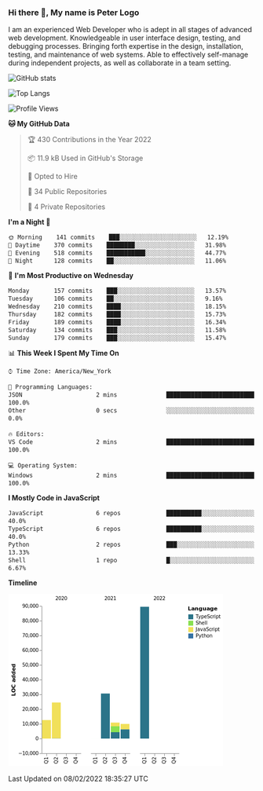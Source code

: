 ### Hi there 👋, My name is Peter Logo

I am an experienced Web Developer who is adept in all stages of advanced web development. Knowledgeable in user interface design, 
testing, and debugging processes. Bringing forth expertise in the design, installation, testing, and maintenance of web systems. 
Able to effectively self-manage during independent projects, as well as collaborate in a team setting.

![GitHub stats](https://github-readme-stats.vercel.app/api?username=peterlogo&show_icons=true&count_private=true&theme=dark)

![Top Langs](https://github-readme-stats.vercel.app/api/top-langs/?username=peterlogo&theme=dark&layout=compact&langs_count=8)

<!--START_SECTION:waka-->
![Profile Views](http://img.shields.io/badge/Profile%20Views-0-blue)

**🐱 My GitHub Data** 

> 🏆 430 Contributions in the Year 2022
 > 
> 📦 11.9 kB Used in GitHub's Storage 
 > 
> 💼 Opted to Hire
 > 
> 📜 34 Public Repositories 
 > 
> 🔑 4 Private Repositories  
 > 
**I'm a Night 🦉** 

```text
🌞 Morning    141 commits    ███░░░░░░░░░░░░░░░░░░░░░░   12.19% 
🌆 Daytime    370 commits    ████████░░░░░░░░░░░░░░░░░   31.98% 
🌃 Evening    518 commits    ███████████░░░░░░░░░░░░░░   44.77% 
🌙 Night      128 commits    ██░░░░░░░░░░░░░░░░░░░░░░░   11.06%

```
📅 **I'm Most Productive on Wednesday** 

```text
Monday       157 commits    ███░░░░░░░░░░░░░░░░░░░░░░   13.57% 
Tuesday      106 commits    ██░░░░░░░░░░░░░░░░░░░░░░░   9.16% 
Wednesday    210 commits    ████░░░░░░░░░░░░░░░░░░░░░   18.15% 
Thursday     182 commits    ████░░░░░░░░░░░░░░░░░░░░░   15.73% 
Friday       189 commits    ████░░░░░░░░░░░░░░░░░░░░░   16.34% 
Saturday     134 commits    ███░░░░░░░░░░░░░░░░░░░░░░   11.58% 
Sunday       179 commits    ███░░░░░░░░░░░░░░░░░░░░░░   15.47%

```


📊 **This Week I Spent My Time On** 

```text
⌚︎ Time Zone: America/New_York

💬 Programming Languages: 
JSON                     2 mins              █████████████████████████   100.0% 
Other                    0 secs              ░░░░░░░░░░░░░░░░░░░░░░░░░   0.0%

🔥 Editors: 
VS Code                  2 mins              █████████████████████████   100.0%

💻 Operating System: 
Windows                  2 mins              █████████████████████████   100.0%

```

**I Mostly Code in JavaScript** 

```text
JavaScript               6 repos             ██████████░░░░░░░░░░░░░░░   40.0% 
TypeScript               6 repos             ██████████░░░░░░░░░░░░░░░   40.0% 
Python                   2 repos             ███░░░░░░░░░░░░░░░░░░░░░░   13.33% 
Shell                    1 repo              █░░░░░░░░░░░░░░░░░░░░░░░░   6.67%

```


**Timeline**

![Chart not found](https://raw.githubusercontent.com/peterlogo/peterlogo/main/charts/bar_graph.png) 


 Last Updated on 08/02/2022 18:35:27 UTC
<!--END_SECTION:waka-->


